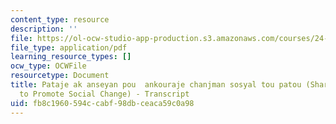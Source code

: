 ```yaml
---
content_type: resource
description: ''
file: https://ol-ocw-studio-app-production.s3.amazonaws.com/courses/24-908-creole-language-and-caribbean-identities-spring-2017/fb8c1960594ccabf98dbceaca59c0a98_MIT24_908S17_Sharing_with_Teachers_Creole_300k.pdf
file_type: application/pdf
learning_resource_types: []
ocw_type: OCWFile
resourcetype: Document
title: Pataje ak anseyan pou  ankouraje chanjman sosyal tou patou (Sharing with Teachers
  to Promote Social Change) - Transcript
uid: fb8c1960-594c-cabf-98db-ceaca59c0a98
---
```

